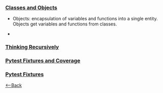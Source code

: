 ### [Classes and Objects](https://www.learnpython.org/en/Classes_and_Objects)

* Objects: encapsulation of variables and functions into a single entity. Objects get variables and functions from classes.

* 

### [Thinking Recursively](https://realpython.com/python-thinking-recursively/)

### [Pytest Fixtures and Coverage](https://www.linuxjournal.com/content/python-testing-pytest-fixtures-and-coverage)

### [Pytest Fixtures](https://docs.pytest.org/en/latest/explanation/fixtures.html)


[<--Back](README.md)